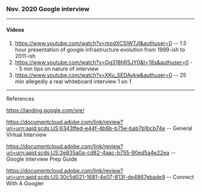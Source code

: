 ### Nov. 2020 Google interview

-----

#### Videos

1.  <https://www.youtube.com/watch?v=modXC5IWTJI&authuser=0> -- 1.5 hour presentation of google infrastructure evolution from 1999-ish to 2011-ish
2.  <https://www.youtube.com/watch?v=Gg318hR5JY0&t=18s&authuser=0> -- 5 min tips on nature of interview
3.  <https://www.youtube.com/watch?v=XKu_SEDAykw&authuser=0> -- 25 min allegedly a real whiteboard interview 1 on 1

-----

References  
  
<https://landing.google.com/sre/>  
  
<https://documentcloud.adobe.com/link/review?uri=urn:aaid:scds:US:6343ffed-e44f-4b6b-b75e-bab7b1bcb74e> -- General Virtual Interview  
  
<https://documentcloud.adobe.com/link/review?uri=urn:aaid:scds:US:2e835a0a-cd82-4aac-b755-90ed5a4e22ea> -- Google Interview Prep Guide  
  
<https://documentcloud.adobe.com/link/review?uri=urn:aaid:scds:US:30c5d021-1681-4e07-813f-de4867ebade9> -- Connect With A Googler
